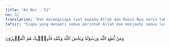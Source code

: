 ```yaml
---
title: "An-Nur - 52"
no: 52
translation: "Dan barangsiapa taat kepada Allah dan Rasul-Nya serta takut kepada Allah dan bertakwa kepada-Nya, mereka itulah orang-orang yang mendapat kemenangan."
tafsir: "Siapa yang menaati semua perintah Allah dan menjauhi semua larangan-Nya karena meyakini bahwa mengerjakan perintah Allah itulah yang akan membawa kepada kebahagiaan hidup di dunia dan di akhirat, meninggalkan semua larangan-Nya, akan menjauhkan mereka dari bahaya dan malapetaka di dunia dan di akhirat dan selalu bertakwa kepada-Nya, dan berbuat baik terhadap sesama manusia, maka mereka itu termasuk golongan orang-orang yang mencapai keridaan Ilahi dan bebas dari segala siksaan-Nya di akhirat."
---
```


وَمَنْ يُّطِعِ اللّٰهَ وَرَسُوْلَهٗ وَيَخْشَ اللّٰهَ وَيَتَّقْهِ فَاُولٰۤىِٕكَ هُمُ الْفَاۤىِٕزُوْنَ
